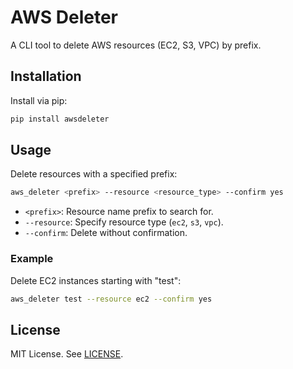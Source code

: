 
# AWS Deleter

A CLI tool to delete AWS resources (EC2, S3, VPC) by prefix.

## Installation

Install via pip:

```bash
pip install awsdeleter
```

## Usage

Delete resources with a specified prefix:

```bash
aws_deleter <prefix> --resource <resource_type> --confirm yes
```

- `<prefix>`: Resource name prefix to search for.
- `--resource`: Specify resource type (`ec2`, `s3`, `vpc`).
- `--confirm`: Delete without confirmation.


### Example

Delete EC2 instances starting with "test":

```bash
aws_deleter test --resource ec2 --confirm yes
```

## License

MIT License. See [LICENSE](LICENSE).
